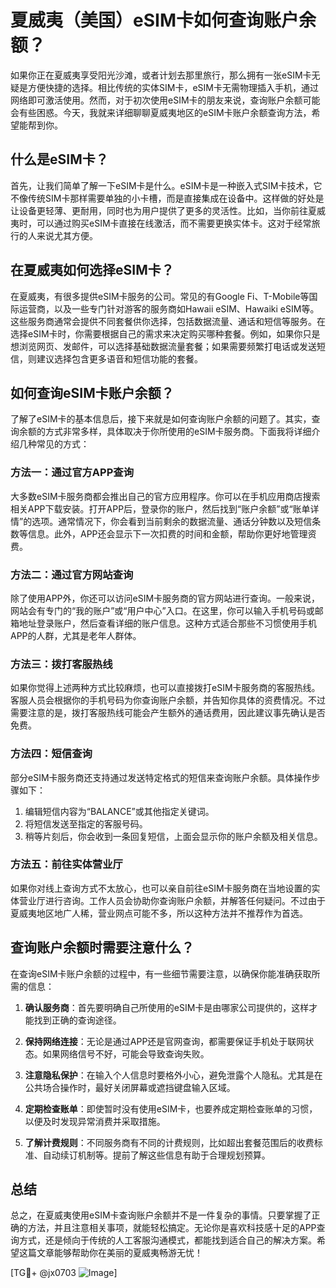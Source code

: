 # 夏威夷（美国）eSIM卡如何查询账户余额？

如果你正在夏威夷享受阳光沙滩，或者计划去那里旅行，那么拥有一张eSIM卡无疑是方便快捷的选择。相比传统的实体SIM卡，eSIM卡无需物理插入手机，通过网络即可激活使用。然而，对于初次使用eSIM卡的朋友来说，查询账户余额可能会有些困惑。今天，我就来详细聊聊夏威夷地区的eSIM卡账户余额查询方法，希望能帮到你。

## 什么是eSIM卡？

首先，让我们简单了解一下eSIM卡是什么。eSIM卡是一种嵌入式SIM卡技术，它不像传统SIM卡那样需要单独的小卡槽，而是直接集成在设备中。这样做的好处是让设备更轻薄、更耐用，同时也为用户提供了更多的灵活性。比如，当你前往夏威夷时，可以通过购买eSIM卡直接在线激活，而不需要更换实体卡。这对于经常旅行的人来说尤其方便。

## 在夏威夷如何选择eSIM卡？

在夏威夷，有很多提供eSIM卡服务的公司。常见的有Google Fi、T-Mobile等国际运营商，以及一些专门针对游客的服务商如Hawaii eSIM、Hawaiki eSIM等。这些服务商通常会提供不同套餐供你选择，包括数据流量、通话和短信等服务。在选择eSIM卡时，你需要根据自己的需求来决定购买哪种套餐。例如，如果你只是想浏览网页、发邮件，可以选择基础数据流量套餐；如果需要频繁打电话或发送短信，则建议选择包含更多语音和短信功能的套餐。

## 如何查询eSIM卡账户余额？

了解了eSIM卡的基本信息后，接下来就是如何查询账户余额的问题了。其实，查询余额的方式非常多样，具体取决于你所使用的eSIM卡服务商。下面我将详细介绍几种常见的方式：

### 方法一：通过官方APP查询

大多数eSIM卡服务商都会推出自己的官方应用程序。你可以在手机应用商店搜索相关APP下载安装。打开APP后，登录你的账户，然后找到“账户余额”或“账单详情”的选项。通常情况下，你会看到当前剩余的数据流量、通话分钟数以及短信条数等信息。此外，APP还会显示下一次扣费的时间和金额，帮助你更好地管理资费。

### 方法二：通过官方网站查询

除了使用APP外，你还可以访问eSIM卡服务商的官方网站进行查询。一般来说，网站会有专门的“我的账户”或“用户中心”入口。在这里，你可以输入手机号码或邮箱地址登录账户，然后查看详细的账户信息。这种方式适合那些不习惯使用手机APP的人群，尤其是老年人群体。

### 方法三：拨打客服热线

如果你觉得上述两种方式比较麻烦，也可以直接拨打eSIM卡服务商的客服热线。客服人员会根据你的手机号码为你查询账户余额，并告知你具体的资费情况。不过需要注意的是，拨打客服热线可能会产生额外的通话费用，因此建议事先确认是否免费。

### 方法四：短信查询

部分eSIM卡服务商还支持通过发送特定格式的短信来查询账户余额。具体操作步骤如下：
1. 编辑短信内容为“BALANCE”或其他指定关键词。
2. 将短信发送至指定的客服号码。
3. 稍等片刻后，你会收到一条回复短信，上面会显示你的账户余额及相关信息。

### 方法五：前往实体营业厅

如果你对线上查询方式不太放心，也可以亲自前往eSIM卡服务商在当地设置的实体营业厅进行咨询。工作人员会协助你查询账户余额，并解答任何疑问。不过由于夏威夷地区地广人稀，营业网点可能不多，所以这种方法并不推荐作为首选。

## 查询账户余额时需要注意什么？

在查询eSIM卡账户余额的过程中，有一些细节需要注意，以确保你能准确获取所需的信息：

1. **确认服务商**：首先要明确自己所使用的eSIM卡是由哪家公司提供的，这样才能找到正确的查询途径。
   
2. **保持网络连接**：无论是通过APP还是官网查询，都需要保证手机处于联网状态。如果网络信号不好，可能会导致查询失败。

3. **注意隐私保护**：在输入个人信息时要格外小心，避免泄露个人隐私。尤其是在公共场合操作时，最好关闭屏幕或遮挡键盘输入区域。

4. **定期检查账单**：即使暂时没有使用eSIM卡，也要养成定期检查账单的习惯，以便及时发现异常消费并采取措施。

5. **了解计费规则**：不同服务商有不同的计费规则，比如超出套餐范围后的收费标准、自动续订机制等。提前了解这些信息有助于合理规划预算。

## 总结

总之，在夏威夷使用eSIM卡查询账户余额并不是一件复杂的事情。只要掌握了正确的方法，并且注意相关事项，就能轻松搞定。无论你是喜欢科技感十足的APP查询方式，还是倾向于传统的人工客服沟通模式，都能找到适合自己的解决方案。希望这篇文章能够帮助你在美丽的夏威夷畅游无忧！

[TG💪+ @jx0703 ![Image](https://github.com/user-attachments/assets/dbca1d08-cadb-493c-b0ec-ad6f7a83f270)]
